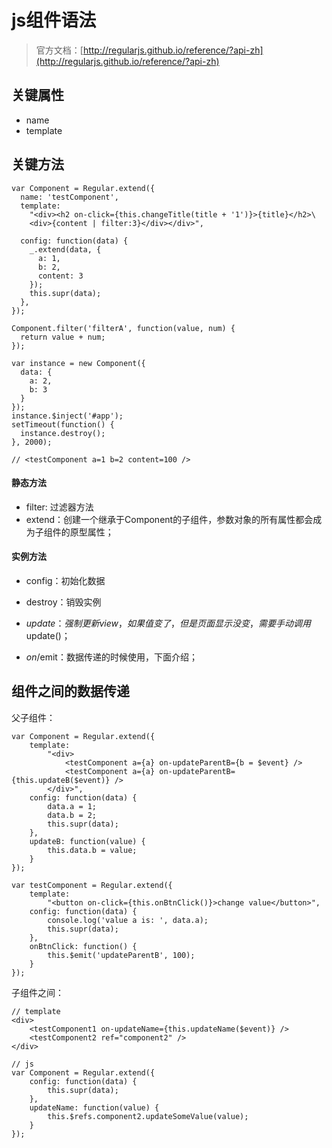 # js组件语法

> 官方文档：[http://regularjs.github.io/reference/?api-zh](http://regularjs.github.io/reference/?api-zh)

## 关键属性

* name
* template

## 关键方法

```
var Component = Regular.extend({
  name: 'testComponent',
  template: 
    "<div><h2 on-click={this.changeTitle(title + '1')}>{title}</h2>\
    <div>{content | filter:3}</div></div>",

  config: function(data) {
    _.extend(data, {
      a: 1,
      b: 2,
      content: 3
    });
    this.supr(data);
  },
});

Component.filter('filterA', function(value, num) {
  return value + num;
});

var instance = new Component({
  data: {
    a: 2,
    b: 3
  }
});
instance.$inject('#app');
setTimeout(function() {
  instance.destroy();
}, 2000);

// <testComponent a=1 b=2 content=100 />
```

#### 静态方法

* filter: 过滤器方法
* extend：创建一个继承于Component的子组件，参数对象的所有属性都会成为子组件的原型属性；

#### 实例方法

* config：初始化数据

* destroy：销毁实例

* $update：强制更新view，如果值变了，但是页面显示没变，需要手动调用$update\(\)；

* $on/$emit：数据传递的时候使用，下面介绍；

## 组件之间的数据传递

父子组件：

```
var Component = Regular.extend({
    template: 
        "<div>
            <testComponent a={a} on-updateParentB={b = $event} />
            <testComponent a={a} on-updateParentB={this.updateB($event)} />
        </div>",
    config: function(data) {
        data.a = 1;
        data.b = 2;
        this.supr(data);
    },
    updateB: function(value) {
        this.data.b = value;
    }
});

var testComponent = Regular.extend({
    template: 
        "<button on-click={this.onBtnClick()}>change value</button>",
    config: function(data) {
        console.log('value a is: ', data.a);
        this.supr(data);
    },
    onBtnClick: function() {
        this.$emit('updateParentB', 100);
    }
});
```

子组件之间：

```
// template
<div>
    <testComponent1 on-updateName={this.updateName($event)} />
    <testComponent2 ref="component2" />
</div>

// js
var Component = Regular.extend({
    config: function(data) {
        this.supr(data);
    },
    updateName: function(value) {
        this.$refs.component2.updateSomeValue(value);
    }
});
```



